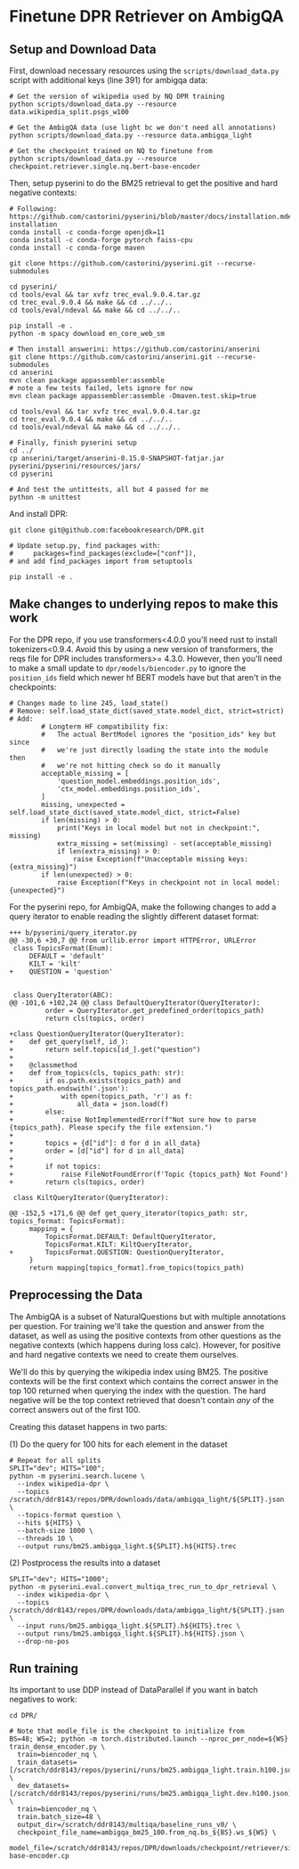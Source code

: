 # Finetune DPR Retriever on AmbigQA

## Setup and Download Data
First, download necessary resources using the `scripts/download_data.py` script with additional keys (line 391) for ambigqa data:
```
# Get the version of wikipedia used by NQ DPR training 
python scripts/download_data.py --resource data.wikipedia_split.psgs_w100

# Get the AmbigQA data (use light bc we don't need all annotations)
python scripts/download_data.py --resource data.ambigqa_light 

# Get the checkpoint trained on NQ to finetune from
python scripts/download_data.py --resource checkpoint.retriever.single.nq.bert-base-encoder
```

Then, setup pyserini to do the BM25 retrieval to get the positive and hard negative contexts:
```
# Following: https://github.com/castorini/pyserini/blob/master/docs/installation.md#development-installation
conda install -c conda-forge openjdk=11
conda install -c conda-forge pytorch faiss-cpu
conda install -c conda-forge maven

git clone https://github.com/castorini/pyserini.git --recurse-submodules

cd pyserini/
cd tools/eval && tar xvfz trec_eval.9.0.4.tar.gz
cd trec_eval.9.0.4 && make && cd ../../..
cd tools/eval/ndeval && make && cd ../../..

pip install -e .
python -m spacy download en_core_web_sm

# Then install answerini: https://github.com/castorini/anserini
git clone https://github.com/castorini/anserini.git --recurse-submodules
cd anserini
mvn clean package appassembler:assemble
# note a few tests failed, lets ignore for now
mvn clean package appassembler:assemble -Dmaven.test.skip=true

cd tools/eval && tar xvfz trec_eval.9.0.4.tar.gz
cd trec_eval.9.0.4 && make && cd ../../..
cd tools/eval/ndeval && make && cd ../../..

# Finally, finish pyserini setup
cd ../
cp anserini/target/anserini-0.15.0-SNAPSHOT-fatjar.jar pyserini/pyserini/resources/jars/
cd pyserini

# And test the untittests, all but 4 passed for me
python -m unittest
```

And install DPR:
```
git clone git@github.com:facebookresearch/DPR.git

# Update setup.py, find packages with:
#     packages=find_packages(exclude=["conf"]),
# and add find_packages import from setuptools

pip install -e .
```

## Make changes to underlying repos to make this work

For the DPR repo, if you use transformers<4.0.0 you'll need rust to install tokenizers<0.9.4.  Avoid this by using a new version of transformers, the reqs file for DPR includes transformers>= 4.3.0.  However, then you'll need to make a small update to `dpr/models/biencoder.py` to ignore the `position_ids` field which newer hf BERT models have but that aren't in the checkpoints:

```
# Changes made to line 245, load_state()
# Remove: self.load_state_dict(saved_state.model_dict, strict=strict)
# Add:
        # Longterm HF compatibility fix:
        #   The actual BertModel ignores the "position_ids" key but since
        #   we're just directly loading the state into the module  then
        #   we're not hitting check so do it manually
        acceptable_missing = [
            'question_model.embeddings.position_ids',
            'ctx_model.embeddings.position_ids',
        ]
        missing, unexpected = self.load_state_dict(saved_state.model_dict, strict=False)
        if len(missing) > 0:
            print("Keys in local model but not in checkpoint:", missing)
            extra_missing = set(missing) - set(acceptable_missing)
            if len(extra_missing) > 0:
                raise Exception(f"Unacceptable missing keys: {extra_missing}")
        if len(unexpected) > 0:
            raise Exception(f"Keys in checkpoint not in local model: {unexpected}")
```

For the pyserini repo, for AmbigQA, make the following changes to add a query iterator to enable reading the slightly different dataset format:
```
+++ b/pyserini/query_iterator.py
@@ -30,6 +30,7 @@ from urllib.error import HTTPError, URLError
 class TopicsFormat(Enum):
     DEFAULT = 'default'
     KILT = 'kilt'
+    QUESTION = 'question'


 class QueryIterator(ABC):
@@ -101,6 +102,24 @@ class DefaultQueryIterator(QueryIterator):
         order = QueryIterator.get_predefined_order(topics_path)
         return cls(topics, order)

+class QuestionQueryIterator(QueryIterator):
+    def get_query(self, id_):
+        return self.topics[id_].get("question")
+
+    @classmethod
+    def from_topics(cls, topics_path: str):
+        if os.path.exists(topics_path) and topics_path.endswith('.json'):
+            with open(topics_path, 'r') as f:
+                all_data = json.load(f)
+        else:
+            raise NotImplementedError(f"Not sure how to parse {topics_path}. Please specify the file extension.")
+
+        topics = {d["id"]: d for d in all_data}
+        order = [d["id"] for d in all_data]
+
+        if not topics:
+            raise FileNotFoundError(f'Topic {topics_path} Not Found')
+        return cls(topics, order)

 class KiltQueryIterator(QueryIterator):

@@ -152,5 +171,6 @@ def get_query_iterator(topics_path: str, topics_format: TopicsFormat):
     mapping = {
         TopicsFormat.DEFAULT: DefaultQueryIterator,
         TopicsFormat.KILT: KiltQueryIterator,
+        TopicsFormat.QUESTION: QuestionQueryIterator,
     }
     return mapping[topics_format].from_topics(topics_path)
```

## Preprocessing the Data

The AmbigQA is a subset of NaturalQuestions but with multiple annotations per question.  For training we'll take the question and answer from the dataset, as well as using the positive contexts from other questions as the negative contexts (which happens during loss calc).  However, for positive and hard negative contexts we need to create them ourselves.

We'll do this by querying the wikipedia index using BM25.  The positive contexts will be the first context which contains the correct answer in the top 100 returned when querying the index with the question.  The hard negative will be the top context retrieved that doesn't contain *any* of the correct answers out of the first 100.

Creating this dataset happens in two parts: 

(1) Do the query for 100 hits for each element in the dataset
```
# Repeat for all splits
SPLIT="dev"; HITS="100";
python -m pyserini.search.lucene \
  --index wikipedia-dpr \
  --topics /scratch/ddr8143/repos/DPR/downloads/data/ambigqa_light/${SPLIT}.json \
  --topics-format question \
  --hits ${HITS} \
  --batch-size 1000 \
  --threads 10 \
  --output runs/bm25.ambigqa_light.${SPLIT}.h${HITS}.trec
```

(2) Postprocess the results into a dataset
```
SPLIT="dev"; HITS="1000";
python -m pyserini.eval.convert_multiqa_trec_run_to_dpr_retrieval \
  --index wikipedia-dpr \
  --topics /scratch/ddr8143/repos/DPR/downloads/data/ambigqa_light/${SPLIT}.json \
  --input runs/bm25.ambigqa_light.${SPLIT}.h${HITS}.trec \
  --output runs/bm25.ambigqa_light.${SPLIT}.h${HITS}.json \
  --drop-no-pos
```

## Run training

Its important to use DDP instead of DataParallel if you want in batch negatives to work:
```
cd DPR/

# Note that modle_file is the checkpoint to initialize from
BS=48; WS=2; python -m torch.distributed.launch --nproc_per_node=${WS} train_dense_encoder.py \
  train=biencoder_nq \
  train_datasets=[/scratch/ddr8143/repos/pyserini/runs/bm25.ambigqa_light.train.h100.json] \
  dev_datasets=[/scratch/ddr8143/repos/pyserini/runs/bm25.ambigqa_light.dev.h100.json] \
  train=biencoder_nq \
  train.batch_size=48 \
  output_dir=/scratch/ddr8143/multiqa/baseline_runs_v0/ \
  checkpoint_file_name=ambigqa_bm25_100.from_nq.bs_${BS}.ws_${WS} \
  model_file=/scratch/ddr8143/repos/DPR/downloads/checkpoint/retriever/single/nq/bert-base-encoder.cp
```

